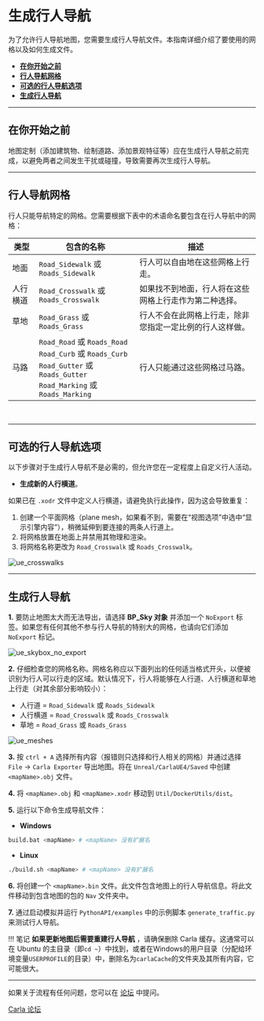 # 生成行人导航

为了允许行人导航地图，您需要生成行人导航文件。本指南详细介绍了要使用的网格以及如何生成文件。

- [__在你开始之前__](#before-you-begin)
- [__行人导航网格__](#pedestrian-navigable-meshes)
- [__可选的行人导航选项__](#optional-pedestrian-navigation-options)
- [__生成行人导航__](#generate-the-pedestrian-navigation)

---

## 在你开始之前

地图定制（添加建筑物、绘制道路、添加景观特征等）应在生成行人导航之前完成，以避免两者之间发生干扰或碰撞，导致需要再次生成行人导航。

---

## 行人导航网格

行人只能导航特定的网格。您需要根据下表中的术语命名要包含在行人导航中的网格：

| 类型   | 包含的名称                                                                                                                                   | 描述 |
|------|-----------------------------------------------------------------------------------------------------------------------------------------|-------------|
| 地面   | `Road_Sidewalk` 或 `Roads_Sidewalk`                                                                                                      | 行人可以自由地在这些网格上行走。 |
| 人行横道 | `Road_Crosswalk` 或 `Roads_Crosswalk`                                                                                                    | 如果找不到地面，行人将在这些网格上行走作为第二种选择。 |
| 草地   | `Road_Grass` 或 `Roads_Grass`                                                                                                            | 行人不会在此网格上行走，除非您指定一定比例的行人这样做。 |
| 马路   | `Road_Road` 或 `Roads_Road` <br> `Road_Curb` 或 `Roads_Curb` <br> `Road_Gutter` 或 `Roads_Gutter` <br> `Road_Marking` 或 `Roads_Marking` | 行人只能通过这些网格过马路。 |

<br>

---

## 可选的行人导航选项

以下步骤对于生成行人导航不是必需的，但允许您在一定程度上自定义行人活动。

- __生成新的人行横道__。

如果已在 `.xodr` 文件中定义人行横道，请避免执行此操作，因为这会导致重复：

1. 创建一个平面网格（plane mesh，如果看不到，需要在“视图选项”中选中“显示引擎内容”），稍微延伸到要连接的两条人行道上。
2. 将网格放置在地面上并禁用其物理和渲染。
3. 将网格名称更改为 `Road_Crosswalk` 或 `Roads_Crosswalk`。

![ue_crosswalks](img/ue_crosswalks.jpg)  

---
## 生成行人导航

__1.__ 要防止地图太大而无法导出，请选择 __BP_Sky 对象__ 并添加一个 `NoExport` 标签。如果您有任何其他不参与行人导航的特别大的网格，也请向它们添加 `NoExport` 标记。 

![ue_skybox_no_export](./img/ue_noexport.png) 

__2.__ 仔细检查您的网格名称。网格名称应以下面列出的任何适当格式开头，以便被识别为行人可以行走的区域。默认情况下，行人将能够在人行道、人行横道和草地上行走（对其余部分影响较小）：

*   人行道 = `Road_Sidewalk` 或 `Roads_Sidewalk` 
*   人行横道 = `Road_Crosswalk` 或 `Roads_Crosswalk` 
*   草地 = `Road_Grass` 或 `Roads_Grass`

![ue_meshes](./img/ue_meshes.jpg) 

__3.__ 按 `ctrl + A` 选择所有内容（报错则只选择和行人相关的网格）并通过选择 `File` -> `Carla Exporter` 导出地图。将在 `Unreal/CarlaUE4/Saved` 中创建 `<mapName>.obj` 文件。

__4.__ 将 `<mapName>.obj` 和 `<mapName>.xodr` 移动到 `Util/DockerUtils/dist`。

__5.__ 运行以下命令生成导航文件：  

*   __Windows__ 
```sh
build.bat <mapName> # <mapName> 没有扩展名
```
*   __Linux__
```sh
./build.sh <mapName> # <mapName> 没有扩展名
```

__6.__ 将创建一个 `<mapName>.bin` 文件。此文件包含地图上的行人导航信息。将此文件移动到包含地图的包的 `Nav` 文件夹中。

__7.__ 通过启动模拟并运行 `PythonAPI/examples` 中的示例脚本 `generate_traffic.py` 来测试行人导航。

!!! 笔记
    **如果更新地图后需要重建行人导航** ，请确保删除 Carla 缓存。这通常可以在 Ubuntu 的主目录（即`cd ~`）中找到，或者在Windows的用户目录（分配给环境变量`USERPROFILE`的目录）中，删除名为`carlaCache`的文件夹及其所有内容，它可能很大。 

---

如果关于流程有任何问题，您可以在 [论坛](https://github.com/carla-simulator/carla/discussions) 中提问。

<div class="build-buttons">
<p>
<a href="https://github.com/carla-simulator/carla/discussions" target="_blank" class="btn btn-neutral" title="Go to the Carla forum">
Carla 论坛</a>
</p>
</div>